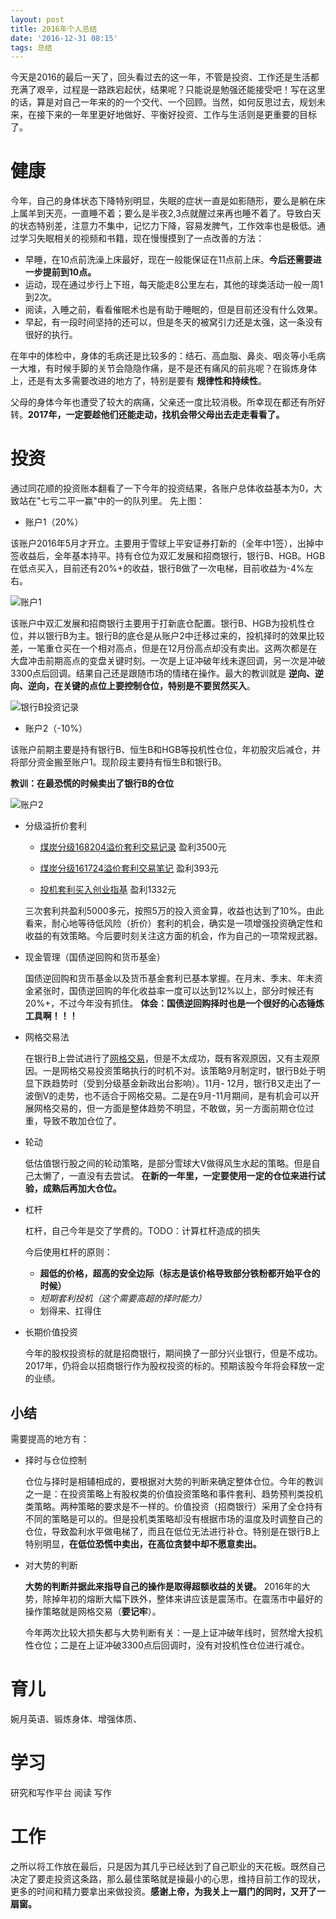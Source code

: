 ```yaml
---
layout: post
title: 2016年个人总结
date: '2016-12-31 08:15'
tags: 总结
---
```


今天是2016的最后一天了，回头看过去的这一年，不管是投资、工作还是生活都充满了艰辛，过程是一路跌宕起伏，结果呢？只能说是勉强还能接受吧！写在这里的话，算是对自己一年来的的一个交代、一个回顾。当然，如何反思过去，规划未来，在接下来的一年里更好地做好、平衡好投资、工作与生活则是更重要的目标了。

# 健康

今年，自己的身体状态下降特别明显，失眠的症状一直是如影随形，要么是躺在床上属羊到天亮，一直睡不着；要么是半夜2,3点就醒过来再也睡不着了。导致白天的状态特别差，注意力不集中，记忆力下降，容易发脾气，工作效率也是极低。通过学习失眠相关的视频和书籍，现在慢慢摸到了一点改善的方法：

- 早睡，在10点前洗澡上床最好，现在一般能保证在11点前上床。**今后还需要进一步提前到10点。**
- 运动，现在通过步行上下班，每天能走8公里左右，其他的球类活动一般一周1到2次。
- 阅读，入睡之前，看看催眠术也是有助于睡眠的，但是目前还没有什么效果。
- 早起，有一段时间坚持的还可以，但是冬天的被窝引力还是太强，这一条没有很好的执行。

在年中的体检中，身体的毛病还是比较多的：结石、高血脂、鼻炎、咽炎等小毛病一大堆，有时候手脚的关节会隐隐作痛，是不是还有痛风的前兆呢？在锻炼身体上，还是有太多需要改进的地方了，特别是要有 **规律性和持续性**。

父母的身体今年也遭受了较大的病痛，父亲还一度比较消极。所幸现在都还有所好转。**2017年，一定要趁他们还能走动，找机会带父母出去走走看看了。**

# 投资

通过同花顺的投资账本翻看了一下今年的投资结果，各账户总体收益基本为0，大致站在"七亏二平一赢"中的一的队列里。 先上图：

- 账户1（20%）

该账户2016年5月才开立。主要用于雪球上平安证券打新的（全年中1签），出掉中签收益后，全年基本持平。持有仓位为双汇发展和招商银行，银行B、HGB。HGB在低点买入，目前还有20%+的收益，银行B做了一次电梯，目前收益为-4%左右。

![账户1](http://7xonmk.com1.z0.glb.clouddn.com/2016-12-31-账户1.jpeg)

该账户中双汇发展和招商银行主要用于打新底仓配置。银行B、HGB为投机性仓位，并以银行B为主。银行B的底仓是从账户2中迁移过来的，投机择时的效果比较差，一笔重仓买在一个相对高点，但是在12月份高点却没有卖出。这两次都是在大盘冲击前期高点的变盘关键时刻。一次是上证冲破年线未遂回调，另一次是冲破3300点后回调。结果自己还是跟随市场的情绪在操作。最大的教训就是 **逆向、逆向、逆向，在关键的点位上要控制仓位，特别是不要贸然买入**。

![银行B投资记录](http://7xonmk.com1.z0.glb.clouddn.com/20170102_002933000_iOS.png)

- 账户2（-10%）

该账户前期主要是持有银行B、恒生B和HGB等投机性仓位，年初股灾后减仓，并将部分资金搬至账户1。现阶段主要持有恒生B和银行B。

**教训：在最恐慌的时候卖出了银行B的仓位**

![账户2](http://7xonmk.com1.z0.glb.clouddn.com/2016-12-31-账户2.jpeg)

- 分级溢折价套利

  - [煤炭分级168204溢价套利交易记录](http://ericluo.github.io/2016/10/18/煤炭分级168204溢价套利交易记录/) 盈利3500元

  - [煤炭分级161724溢价套利交易笔记](http://ericluo.github.io/2016/10/25/煤炭分级161724溢价套利交易笔记/) 盈利393元

  - [投机套利买入创业指基](http://ericluo.github.io/2016/11/15/投机套利买入创业指基) 盈利1332元

  三次套利共盈利5000多元，按照5万的投入资金算，收益也达到了10%。由此看来，耐心地等待低风险（折价）套利的机会，确实是一项增强投资确定性和收益的有效策略。今后要时刻关注这方面的机会，作为自己的一项常规武器。

- 现金管理（国债逆回购和货币基金）

  国债逆回购和货币基金以及货币基金套利已基本掌握。在月末、季末、年末资金紧张时，国债逆回购的年化收益率一度可以达到12%以上，部分时候还有20%+，不过今年没有抓住。 **体会：国债逆回购择时也是一个很好的心态锤炼工具啊！！！**

- 网格交易法

  在银行B上尝试进行了[网格交易](http://ericluo.github.io/2016/09/10/netgrid-trade/)，但是不太成功，既有客观原因，又有主观原因。一是网格交易投资策略执行的时机不对。该策略9月制定时，银行B处于明显下跌趋势时（受到分级基金新政出台影响）。11月- 12月，银行B又走出了一波倒V的走势，也不适合于网格交易。二是在9月-11月期间，是有机会可以开展网格交易的，但一方面是整体趋势不明显，不敢做，另一方面前期仓位过重，导致不敢加仓位了。

- 轮动

  低估值银行股之间的轮动策略，是部分雪球大V做得风生水起的策略。但是自己太懒了，一直没有去尝试。 **在新的一年里，一定要使用一定的仓位来进行试验，成熟后再加大仓位。**

- 杠杆

  杠杆，自己今年是交了学费的。TODO：计算杠杆造成的损失

  今后使用杠杆的原则：

  - **超低的价格，超高的安全边际（标志是该价格导致部分铁粉都开始平仓的时候）**
  - _短期套利投机（这个需要高超的择时能力）_
  - 划得来、扛得住

- 长期价值投资

  今年的股权投资标的就是招商银行，期间换了一部分兴业银行，但是不成功。2017年，仍将会以招商银行作为股权投资的标的。预期该股今年将会释放一定的业绩。

## 小结

需要提高的地方有：

- 择时与仓位控制

  仓位与择时是相辅相成的，要根据对大势的判断来确定整体仓位。今年的教训之一是：在投资策略上有股权类的价值投资策略和事件套利、趋势预判类投机类策略。两种策略的要求是不一样的。价值投资（招商银行）采用了全仓持有不同的策略是可以的。但是投机类策略却没有根据市场的温度及时调整自己的仓位，导致盈利水平做电梯了，而且在低位无法进行补仓。特别是在银行B上特别明显，**在低位恐慌中卖出，在高位贪婪中却不愿意卖出。**

- 对大势的判断

  **大势的判断并据此来指导自己的操作是取得超额收益的关键。** 2016年的大势，除掉年初的熔断大幅下跌外，整体来讲应该是震荡市。在震荡市中最好的操作策略就是网格交易（**要记牢**）。

  今年两次比较大损失都与大势判断有关：一是上证冲破年线时，贸然增大投机性仓位；二是在上证冲破3300点后回调时，没有对投机性仓位进行减仓。

# 育儿

婉月英语、锻炼身体、增强体质、

# 学习

研究和写作平台 阅读 写作

# 工作

之所以将工作放在最后，只是因为其几乎已经达到了自己职业的天花板。既然自己决定了要走投资这条路，那么最佳策略就是操最小的心思，维持目前工作的现状，更多的时间和精力要拿出来做投资。**感谢上帝，为我关上一扇门的同时，又开了一扇窗。**

